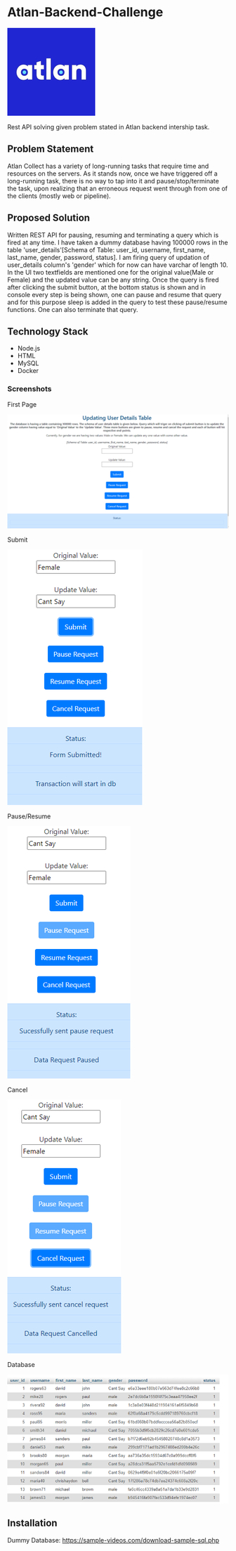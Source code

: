 # Atlan-Backend-Challenge
[![N|Solid](https://github.com/Pragya007/Atlan-Backend-Challenge/blob/master/Screenshots/atlan-squarelogo.png)]()

Rest API solving given problem stated in Atlan backend intership task.

## Problem Statement
Atlan Collect has a variety of long-running tasks that require time and resources on the servers. As it stands now, once we have triggered off a long-running task, there is no way to tap into it and pause/stop/terminate the task, upon realizing that an erroneous request went through from one of the clients (mostly web or pipeline).

## Proposed Solution
Written REST API for pausing, resuming and terminating a query which is fired at any time.
I have taken a dummy database having 100000 rows in the table 'user_details'[Schema of Table: user_id, username, first_name, last_name, gender, password, status]. I am firing query of updation of user_details column's 'gender' which for now can have varchar of length 10. In the UI two textfields are mentioned one for the original value(Male or Female) and the updated value can be any string.
Once the query is fired after clicking the submit button, at the bottom status is shown and in console every step is being shown, one can pause and resume that query and for this purpose sleep is added in the query to test these pause/resume functions. One can also terminate that query.

## Technology Stack
* Node.js
* HTML
* MySQL
* Docker

### Screenshots

First Page

<img src="https://github.com/Pragya007/Atlan-Backend-Challenge/blob/master/Screenshots/Front%20Page.PNG" >

Submit

<img src="https://github.com/Pragya007/Atlan-Backend-Challenge/blob/master/Screenshots/Submit.PNG">

Pause/Resume

<img src="https://github.com/Pragya007/Atlan-Backend-Challenge/blob/master/Screenshots/Pause_Resume.PNG" >

Cancel

<img src="https://github.com/Pragya007/Atlan-Backend-Challenge/blob/master/Screenshots/Cancel.PNG">

Database

<img src="https://github.com/Pragya007/Atlan-Backend-Challenge/blob/master/Screenshots/DB1.PNG" >


## Installation


Dummy Database: https://sample-videos.com/download-sample-sql.php

